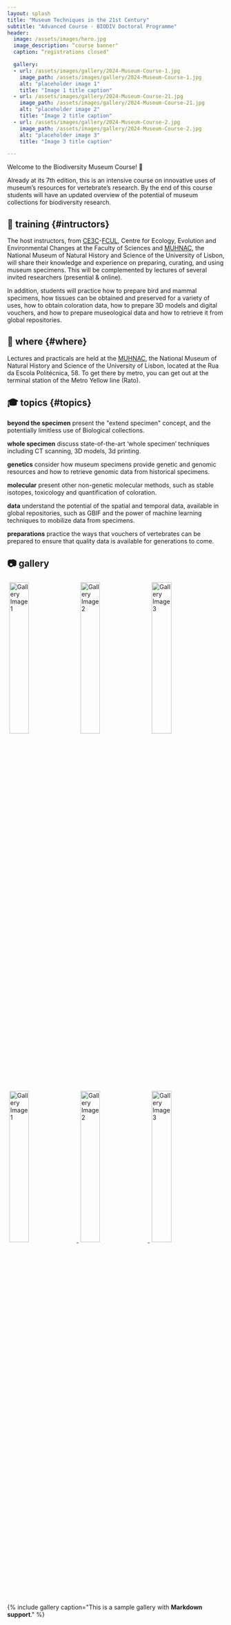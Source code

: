 ```yaml
---
layout: splash
title: "Museum Techniques in the 21st Century"
subtitle: "Advanced Course · BIODIV Doctoral Programme"
header:
  image: /assets/images/hero.jpg
  image_description: “course banner"
  caption: “registrations closed"

  gallery:
  - url: /assets/images/gallery/2024-Museum-Course-1.jpg
    image_path: /assets/images/gallery/2024-Museum-Course-1.jpg
    alt: "placeholder image 1"
    title: "Image 1 title caption"
  - url: /assets/images/gallery/2024-Museum-Course-21.jpg
    image_path: /assets/images/gallery/2024-Museum-Course-21.jpg
    alt: "placeholder image 2"
    title: "Image 2 title caption"
  - url: /assets/images/gallery/2024-Museum-Course-2.jpg
    image_path: /assets/images/gallery/2024-Museum-Course-2.jpg
    alt: "placeholder image 3"
    title: "Image 3 title caption"

---
```


Welcome to the Biodiversity Museum Course! 🌿

Already at its 7th edition, this is an intensive course on innovative uses of museum’s resources for vertebrate’s research. By the end of this course students will have an updated overview of the potential of museum collections for biodiversity research.

##  🧐 training {#intructors}

The host instructors, from [CE3C](https://www.ce3c.pt)-[FCUL](https://ciencias.ulisboa.pt), Centre for Ecology, Evolution and Environmental Changes at the Faculty of Sciences and [MUHNAC](https://www.museus.ulisboa.pt/museu-nacional-de-historia-natural-e-da-ciencia), the National Museum of Natural History and Science of the University of Lisbon, will share their knowledge and experience on preparing, curating, and using museum specimens. This will be complemented by lectures of several invited researchers (presential & online).

In addition, students will practice how to prepare bird and mammal specimens, how tissues can be obtained and preserved for a variety of uses, how to obtain coloration data, how to prepare 3D models and digital vouchers, and how to prepare museological data and how to retrieve it from global repositories.

## 🔎 where {#where}

Lectures and practicals are held at the [MUHNAC](https://www.museus.ulisboa.pt/museu-nacional-de-historia-natural-e-da-ciencia), the National Museum of Natural History and Science of the University of Lisbon, located at the Rua da Escola Politécnica, 58. To get there by metro, you can get out at the terminal station of the Metro Yellow line (Rato).


## 🎓 topics {#topics}

**beyond the specimen**
present the "extend specimen" concept, and the potentially limitless use of Biological collections.

**whole specimen**
discuss state-of-the-art ‘whole specimen’ techniques including CT scanning, 3D models, 3d printing.

**genetics**
consider how museum specimens provide genetic and genomic resources and how to retrieve genomic data from historical specimens.

**molecular**
present other non-genetic molecular methods, such as stable isotopes, toxicology and quantification of coloration.

**data**
understand the potential of the spatial and temporal data, available in global repositories, such as GBIF and the power of machine learning techniques to mobilize data from specimens.

**preparations**
practice the ways that vouchers of vertebrates can be prepared to ensure that quality data is available for generations to come.


## 📷 gallery


<div class="gallery">
  <img src="/biodiv_museum_course/assets/images/gallery/2024-Museum-Course-1.jpg" alt="Gallery Image 1" style="width:30%; margin: 5px;">
  <img src="/biodiv_museum_course/assets/images/gallery/2024-Museum-Course-2.jpg" alt="Gallery Image 2" style="width:30%; margin: 5px;">
  <img src="/biodiv_museum_course/assets/images/gallery/2024-Museum-Course-3.jpg" alt="Gallery Image 3" style="width:30%; margin: 5px;">
</div>


<!-- Lightbox CSS -->
<link href="https://cdnjs.cloudflare.com/ajax/libs/lightbox2/2.11.3/css/lightbox.min.css" rel="stylesheet" />

<div class="gallery">
  <a href="/biodiv_museum_course/assets/images/gallery/2022_museum_course_01.jpg" data-lightbox="course-gallery" data-title=“2022 Group Photo">
    <img src="/biodiv_museum_course/assets/images/gallery/2022_museum_course_01.jpg" alt="Gallery Image 1" style="width:30%; margin: 5px;">
  </a>
  <a href="/biodiv_museum_course/assets/images/gallery/2022_museum_course_02.jpg" data-lightbox="course-gallery" data-title=“Specimen Images">
    <img src="/biodiv_museum_course/assets/images/gallery/2022_museum_course_02.jpg" alt="Gallery Image 2" style="width:30%; margin: 5px;">
  </a>
  <a href="/biodiv_museum_course/assets/images/gallery/2022_museum_course_03.jpg" data-lightbox="course-gallery" data-title=“Preparation of Specimens">
    <img src="/biodiv_museum_course/assets/images/gallery/2022_museum_course_03.jpg" alt="Gallery Image 3" style="width:30%; margin: 5px;">
  </a>
</div>

<!-- Lightbox JS -->
<script src="https://cdnjs.cloudflare.com/ajax/libs/lightbox2/2.11.3/js/lightbox.min.js"></script>


{% include gallery caption="This is a sample gallery with **Markdown support**." %}
